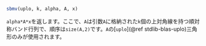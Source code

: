 ```julia
sbmv(uplo, k, alpha, A, x)
```

`alpha*A*x`を返します。ここで、`A`は引数`A`に格納された`k`個の上対角線を持つ順対称バンド行列で、順序は`size(A,2)`です。`A`の[`uplo`](@ref stdlib-blas-uplo)三角形のみが使用されます。
